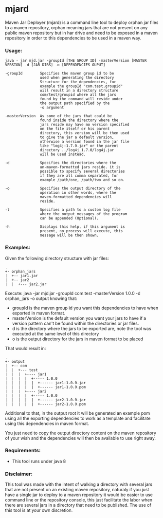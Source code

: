 # mjard
Maven Jar Deployer (mjard) is a command line tool to deploy orphan jar files to a maven repository, orphan meaning jars that are not present on any public maven repository but in har drive and need to be exposed in a maven repository in order to this dependencies to be used in a maven way.


### Usage:

	java - jar mjd.jar -groupId [THE GROUP ID] -masterVersion [MASTER VERSION] -d [JAR DIRS] -o [DEPENDENCIES OUPUT]
	
	-groupId		Specifies the maven group id to be 
					used when generating the directory
					Structure for the dependencies, for 
					example the groupId "com.test.groupid"
					will result in a directory structure 
					com/test/groupid where all the jars
					found by the command will reside under 
					the output path specified by the
					-o argument
					
	-masterVersion	As some of the jars that could be 
					found inside the directory where the
					jars reside may have no version specified
					on the file itself or his parent
					directory, this version will be then used
					to give the jar a default version, 
					otherwise a version found in the jar file
					like "log4j-1.7.0.jar" or the parent 
					directory ../log4j_1.7.0/log4j.jar
					will be used instead.
					
	-d				Specifies the directories where the 
					un-maven-formatted jars reside. it is
					possible to specify several directories
					if they are all comma separated, for 
					example /path/one, /path/two and so on.
					
	-o				Specifies the output directory of the 
					operation in other words, where the 
					maven-formatted dependencies will 
					reside.
					
	-l				Specifies a path to a custom log file
					where the output messages of the program
					can be appended (Optional).
					
	-h				Displays this help, if this argument is 
					present, no process will execute, this 
					message will be then shown. 

### Examples:
Given the following directory structure with jar files:
```
.
+- orphan_jars
|  +-- jar1.jar
|  +-- jar2
|  |  +--- jar2.jar
```
Execute: 
	java -jar mjd.jar -groupId com.test -masterVersion 1.0.0 -d orphan_jars -o output
knowing that:
* groupId is the maven group id you want this dependencies to have when exported in maven format.
* masterVersion is the default version you want your jars to have if a version pattern can't be found within the directories or jar files.
* d is the directory where the jars to be exported are, note the tool was executed at the same level of this directory
* o is the output directory for the jars in maven format to be placed

That would result in:
```
.
+- output
|  +-- com
|  |  +--- test
|  |  |  +---- jar1
|  |  |	 |  +----- 1.0.0
|  |  |  |  |  +------ jar1-1.0.0.jar
|  |  |  |  |  +------ jar1-1.0.0.pom
|  |  |  +---- jar2
|  |  |	 |  +----- 1.0.0
|  |  |  |  |  +------ jar2-1.0.0.jar
|  |  |  |  |  +------ jar2-1.0.0.pom
```

Additional to that, in the output root it will be generated an example pom using all the exporting dependencies to work as a template and facilitate using this dependencies in maven format.

You just need to copy the output directory content on the maven repository of your wish and the dependencies will then be available to use right away.

### Requirements:
* This tool runs under java 8

### Disclaimer:
This tool was made with the intent of walking a directory with several jars that are not present on an existing maven repository, naturaly if you just have a single jar to deploy to a maven repository it would be easier to use command line or the repository console, this just facilitate the labor when there are several jars in a directory that need to be published.
The use of this tool is at your own discretion.
